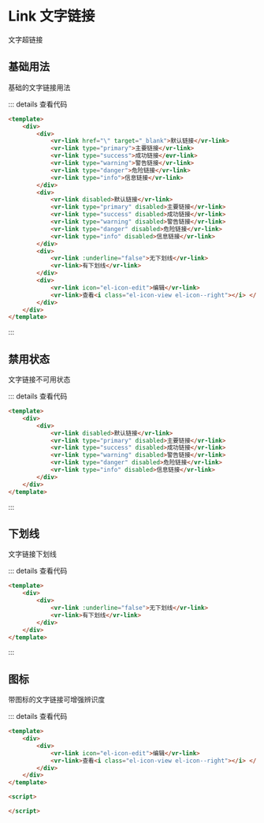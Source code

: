 # Link 文字链接
文字超链接

## 基础用法
基础的文字链接用法

<ClientOnly>
    <link-demo-base></link-demo-base>
</ClientOnly>

::: details 查看代码
```html
<template>
    <div>
        <div>
            <vr-link href="\" target="_blank">默认链接</vr-link>
            <vr-link type="primary">主要链接</vr-link>
            <vr-link type="success">成功链接</evr-link>
            <vr-link type="warning">警告链接</vr-link>
            <vr-link type="danger">危险链接</vr-link>
            <vr-link type="info">信息链接</vr-link>
        </div>
        <div>
            <vr-link disabled>默认链接</vr-link>
            <vr-link type="primary" disabled>主要链接</vr-link>
            <vr-link type="success" disabled>成功链接</vr-link>
            <vr-link type="warning" disabled>警告链接</vr-link>
            <vr-link type="danger" disabled>危险链接</vr-link>
            <vr-link type="info" disabled>信息链接</vr-link>
        </div>
        <div>
            <vr-link :underline="false">无下划线</vr-link>
            <vr-link>有下划线</vr-link>
        </div>
        <div>
            <vr-link icon="el-icon-edit">编辑</vr-link>
            <vr-link>查看<i class="el-icon-view el-icon--right"></i> </vr-link>
        </div>
    </div>   
</template>

```
:::

## 禁用状态
文字链接不可用状态

<ClientOnly>
    <link-demo-disabled></link-demo-disabled>
</ClientOnly>

::: details 查看代码
```html
<template>
    <div>
        <div>
            <vr-link disabled>默认链接</vr-link>
            <vr-link type="primary" disabled>主要链接</vr-link>
            <vr-link type="success" disabled>成功链接</vr-link>
            <vr-link type="warning" disabled>警告链接</vr-link>
            <vr-link type="danger" disabled>危险链接</vr-link>
            <vr-link type="info" disabled>信息链接</vr-link>
        </div>
    </div>
</template>


```
:::

## 下划线
文字链接下划线

<ClientOnly>
    <link-demo-underline></link-demo-underline>
</ClientOnly>

::: details 查看代码
```html
<template>
    <div>
        <div>
            <vr-link :underline="false">无下划线</vr-link>
            <vr-link>有下划线</vr-link>
        </div>
    </div>
</template>


```
:::

## 图标
带图标的文字链接可增强辨识度

<ClientOnly>
    <link-demo-icon></link-demo-icon>
</ClientOnly>

::: details 查看代码
```html
<template>
    <div>
        <div>
            <vr-link icon="el-icon-edit">编辑</vr-link>
            <vr-link>查看<i class="el-icon-view el-icon--right"></i> </vr-link>
        </div>
    </div>
</template>

<script>

</script>
